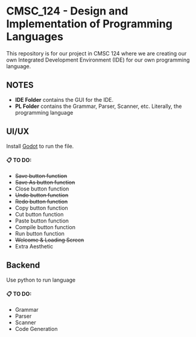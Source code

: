 # CMSC_124 - Design and Implementation of Programming Languages
This repository is for our project in CMSC 124 where we are creating our own Integrated Development Environment (IDE) for our own programming language.

## NOTES
- **IDE Folder** contains the GUI for the IDE.
- **PL Folder** contains the Grammar, Parser, Scanner, etc. Literally, the programming language

## UI/UX
Install [Godot](https://godotengine.org/download/windows/) to run the file.

#### 📋 TO DO:
- ~~Save button function~~
- ~~Save As button function~~
- Close button function
- ~~Undo button function~~
- ~~Redo button function~~
- Copy button function
- Cut  button function
- Paste button function
- Compile button function
- Run button function
- ~~Welcome & Loading Screen~~
- Extra Aesthetic

## Backend
Use python to run language

#### 📋 TO DO:
- Grammar
- Parser
- Scanner
- Code Generation




